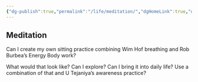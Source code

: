 ```yaml
---
{"dg-publish":true,"permalink":"/life/meditation/","dgHomeLink":true,"dgPassFrontmatter":false}
---
```



## Meditation

Can I create my own sitting practice combining Wim Hof breathing and Rob Burbea’s Energy Body work?

What would that look like? Can I explore? Can I bring it into daily life? Use a combination of that and U Tejaniya’s awareness practice?
